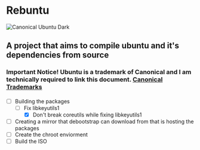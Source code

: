 # Rebuntu
![Canonical Ubuntu Dark](https://github.com/user-attachments/assets/b4a966c8-57b8-4dbb-a00d-0dba31d539b8)
## A project that aims to compile ubuntu and it's dependencies from source
### Important Notice! Ubuntu is a trademark of Canonical and I am technically required to link this document. [Canonical Trademarks](https://ubuntu.com/legal/trademarks)
####
- [ ] Building the packages
     - [ ] Fix libkeyutils1
          - [x] Don't break coreutils while fixing libkeyutils1
- [ ] Creating a mirror that debootstrap can download from that is hosting the packages
- [ ] Create the chroot enviorment
- [ ] Build the ISO
